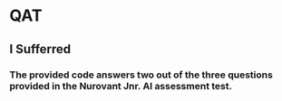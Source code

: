 # QAT
## I Sufferred
### The provided code answers two out of the three questions provided in the Nurovant Jnr. AI assessment test.
